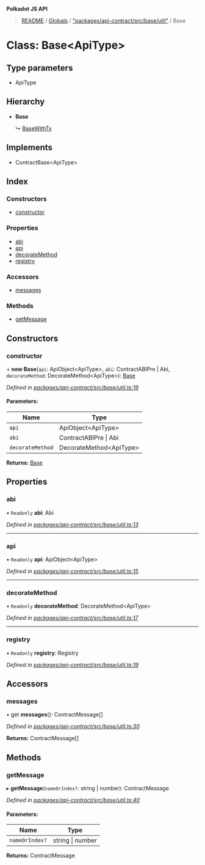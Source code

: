 **Polkadot JS API**

> [README](../README.md) / [Globals](../globals.md) / ["packages/api-contract/src/base/util"](../modules/_packages_api_contract_src_base_util_.md) / Base

# Class: Base\<**ApiType**>

## Type parameters

* ApiType

## Hierarchy

* **Base**

  ↳ [BaseWithTx](_packages_api_contract_src_base_util_.basewithtx.md)

## Implements

* ContractBase\<ApiType>

## Index

### Constructors

* [constructor](_packages_api_contract_src_base_util_.base.md#constructor)

### Properties

* [abi](_packages_api_contract_src_base_util_.base.md#abi)
* [api](_packages_api_contract_src_base_util_.base.md#api)
* [decorateMethod](_packages_api_contract_src_base_util_.base.md#decoratemethod)
* [registry](_packages_api_contract_src_base_util_.base.md#registry)

### Accessors

* [messages](_packages_api_contract_src_base_util_.base.md#messages)

### Methods

* [getMessage](_packages_api_contract_src_base_util_.base.md#getmessage)

## Constructors

### constructor

\+ **new Base**(`api`: ApiObject\<ApiType>, `abi`: ContractABIPre \| Abi, `decorateMethod`: DecorateMethod\<ApiType>): [Base](_packages_api_contract_src_base_util_.base.md)

*Defined in [packages/api-contract/src/base/util.ts:19](https://github.com/polkadot-js/api/blob/ee6b6da02/packages/api-contract/src/base/util.ts#L19)*

#### Parameters:

Name | Type |
------ | ------ |
`api` | ApiObject\<ApiType> |
`abi` | ContractABIPre \| Abi |
`decorateMethod` | DecorateMethod\<ApiType> |

**Returns:** [Base](_packages_api_contract_src_base_util_.base.md)

## Properties

### abi

• `Readonly` **abi**: Abi

*Defined in [packages/api-contract/src/base/util.ts:13](https://github.com/polkadot-js/api/blob/ee6b6da02/packages/api-contract/src/base/util.ts#L13)*

___

### api

• `Readonly` **api**: ApiObject\<ApiType>

*Defined in [packages/api-contract/src/base/util.ts:15](https://github.com/polkadot-js/api/blob/ee6b6da02/packages/api-contract/src/base/util.ts#L15)*

___

### decorateMethod

• `Readonly` **decorateMethod**: DecorateMethod\<ApiType>

*Defined in [packages/api-contract/src/base/util.ts:17](https://github.com/polkadot-js/api/blob/ee6b6da02/packages/api-contract/src/base/util.ts#L17)*

___

### registry

• `Readonly` **registry**: Registry

*Defined in [packages/api-contract/src/base/util.ts:19](https://github.com/polkadot-js/api/blob/ee6b6da02/packages/api-contract/src/base/util.ts#L19)*

## Accessors

### messages

• get **messages**(): ContractMessage[]

*Defined in [packages/api-contract/src/base/util.ts:30](https://github.com/polkadot-js/api/blob/ee6b6da02/packages/api-contract/src/base/util.ts#L30)*

**Returns:** ContractMessage[]

## Methods

### getMessage

▸ **getMessage**(`nameOrIndex?`: string \| number): ContractMessage

*Defined in [packages/api-contract/src/base/util.ts:40](https://github.com/polkadot-js/api/blob/ee6b6da02/packages/api-contract/src/base/util.ts#L40)*

#### Parameters:

Name | Type |
------ | ------ |
`nameOrIndex?` | string \| number |

**Returns:** ContractMessage
